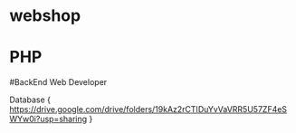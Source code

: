 # webshop
# PHP
#BackEnd Web Developer

Database { https://drive.google.com/drive/folders/19kAz2rCTIDuYvVaVRR5U57ZF4eSWYw0i?usp=sharing }
